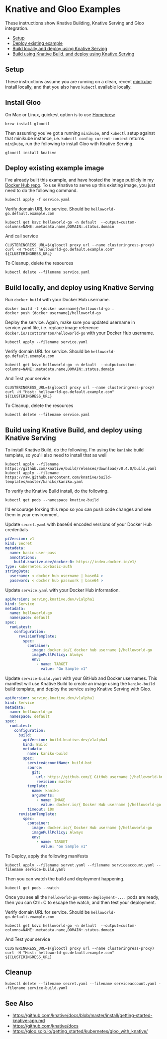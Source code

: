 # Knative and Gloo Examples

These instructions show Knative Building, Knative Serving and Gloo integration.

* [Setup](#setup)
* [Deploy existing example](#deploy-existing-example-image)
* [Build locally and deploy using Knative Serving](#build-locally-and-deploy-using-knative-serving)
* [Build using Knative Build, and deploy using Knative Serving](#build-using-knative-build-and-deploy-using-knative-serving)

## Setup

These instructions assume you are running on a clean, recent [minikube](https://kubernetes.io/docs/setup/minikube/)
install locally, and that you also have `kubectl` available locally.

## Install Gloo

On Mac or Linux, quickest option is to use [Homebrew](https://bash.sh)

```shell
brew install glooctl
```

Then assuming you've got a running `minikube`, and `kubectl` setup against that minikube instance, i.e. `kubectl config current-context`
returns `minikube`, run the following to install Gloo with Knative Serving.


```shell
glooctl install knative
```

## Deploy existing example image

I've already built this example, and have hosted the image publicly in my [Docker Hub repo](https://hub.docker.com/r/scottcranton/helloworld-go).
To use Knative to serve up this existing image, you just need to do the following command.

```shell
kubectl apply -f service.yaml
```

Verify domain URL for service. Should be `helloworld-go.default.example.com`

```shell
kubectl get ksvc helloworld-go -n default  --output=custom-columns=NAME:.metadata.name,DOMAIN:.status.domain
```

And call service

```shell
CLUSTERINGRESS_URL=$(glooctl proxy url --name clusteringress-proxy)
curl -H "Host: helloworld-go.default.example.com" ${CLUSTERINGRESS_URL}
```

To Cleanup, delete the resources

```shell
kubectl delete --filename service.yaml
```

## Build locally, and deploy using Knative Serving

Run `docker build` with your Docker Hub username.

```shell
docker build -t {docker username}/helloworld-go .
docker push {docker username}/helloworld-go
```

Deploy the service. Again, make sure you updated username in service.yaml file, i.e. replace image reference
`docker.io/scottcranton/helloworld-go` with your Docker Hub username. 

```shell
kubectl apply --filename service.yaml
```

Verify domain URL for service. Should be `helloworld-go.default.example.com`

```shell
kubectl get ksvc helloworld-go -n default  --output=custom-columns=NAME:.metadata.name,DOMAIN:.status.domain
```

And Test your service

```shell
CLUSTERINGRESS_URL=$(glooctl proxy url --name clusteringress-proxy)
curl -H "Host: helloworld-go.default.example.com" ${CLUSTERINGRESS_URL}
```

To Cleanup, delete the resources

```shell
kubectl delete --filename service.yaml
```

## Build using Knative Build, and deploy using Knative Serving

To install Knative Build, do the following. I'm using the `kaninko` build template, so you'll also need to install that
as well

```shell
kubectl apply --filename https://github.com/knative/build/releases/download/v0.4.0/build.yaml
kubectl apply --filename https://raw.githubusercontent.com/knative/build-templates/master/kaniko/kaniko.yaml
```

To verify the Knative Build install, do the following.

```shell
kubectl get pods --namespace knative-build
```

I'd encourage forking this repo so you can push code changes and see them in your environment.

Update `secret.yaml` with base64 encoded versions of your Docker Hub credentials

```yaml
piVersion: v1
kind: Secret
metadata:
  name: basic-user-pass
  annotations:
    build.knative.dev/docker-0: https://index.docker.io/v1/
type: kubernetes.io/basic-auth
stringData:
  username: < docker hub username | base64 >
  password: < docker hub passwork | base64 >
```

Update `service.yaml` with your Docker Hub information.

```yaml
apiVersion: serving.knative.dev/v1alpha1
kind: Service
metadata:
  name: helloworld-go
  namespace: default
spec:
  runLatest:
    configuration:
      revisionTemplate:
        spec:
          container:
            image: docker.io/{ docker hub username }/helloworld-go
            imagePullPolicy: Always
            env:
              - name: TARGET
                value: "Go Sample v1"
```

Update `service-build.yaml` with your GitHub and Docker usernames. This manifest will use Knative Build to create an image
using the `kaniko-build` build template, and deploy the service using Knative Serving with Gloo.

```yaml
apiVersion: serving.knative.dev/v1alpha1
kind: Service
metadata:
  name: helloworld-go
  namespace: default
spec:
  runLatest:
    configuration:
      build:
        apiVersion: build.knative.dev/v1alpha1
        kind: Build
        metadata:
          name: kaniko-build
        spec:
          serviceAccountName: build-bot
          source:
            git:
              url: https://github.com/{ GitHub username }/helloworld-knative
              revision: master
          template:
            name: kaniko
            arguments:
              - name: IMAGE
                value: docker.io/{ Docker Hub username }/helloworld-go
          timeout: 10m
      revisionTemplate:
        spec:
          container:
            image: docker.io/{ Docker Hub username }/helloworld-go
            imagePullPolicy: Always
            env:
              - name: TARGET
                value: "Go Sample v1"
```

To Deploy, apply the following manifests

```shell
kubectl apply --filename servet.yaml --filename serviceaccount.yaml --filename service-build.yaml
```

Then you can watch the build and deployment happening. 

```shell
kubectl get pods --watch
```

Once you see all the `helloworld-go-0000x-deployment-....` pods are ready, then you can Ctrl+C to escape the watch, and
then test your deployment.

Verify domain URL for service. Should be `helloworld-go.default.example.com`

```shell
kubectl get ksvc helloworld-go -n default  --output=custom-columns=NAME:.metadata.name,DOMAIN:.status.domain
```

And Test your service

```shell
CLUSTERINGRESS_URL=$(glooctl proxy url --name clusteringress-proxy)
curl -H "Host: helloworld-go.default.example.com" ${CLUSTERINGRESS_URL}
```

## Cleanup

```shell
kubectl delete --filename secret.yaml --filename serviceaccount.yaml --filename service-build.yaml
```

## See Also

* <https://github.com/knative/docs/blob/master/install/getting-started-knative-app.md>
* <https://github.com/knative/docs>
* <https://gloo.solo.io/getting_started/kubernetes/gloo_with_knative/>
